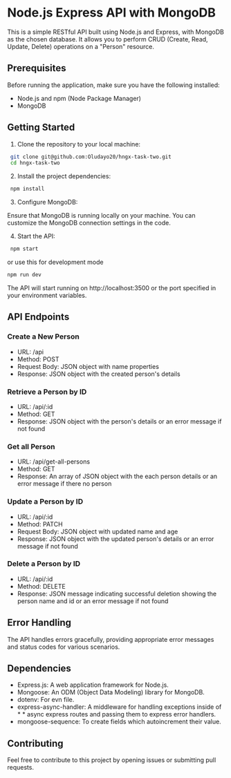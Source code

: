 # Node.js Express API with MongoDB

This is a simple RESTful API built using Node.js and Express, with MongoDB as the chosen database. It allows you to perform CRUD (Create, Read, Update, Delete) operations on a "Person" resource.

## Prerequisites

Before running the application, make sure you have the following installed:

- Node.js and npm (Node Package Manager)
- MongoDB

## Getting Started

1. Clone the repository to your local machine:

```bash
 git clone git@github.com:Oludayo20/hngx-task-two.git
 cd hngx-task-two
```

2. Install the project dependencies:

```bash
 npm install
```

3. Configure MongoDB:

Ensure that MongoDB is running locally on your machine. You can customize the MongoDB connection settings in the code.

4. Start the API:

```bash
 npm start
```

or use this for development mode

```bash
npm run dev
```

The API will start running on http://localhost:3500 or the port specified in your environment variables.

## API Endpoints

### Create a New Person

- URL: /api
- Method: POST
- Request Body: JSON object with name properties
- Response: JSON object with the created person's details

### Retrieve a Person by ID

- URL: /api/:id
- Method: GET
- Response: JSON object with the person's details or an error message if not found

### Get all Person

- URL: /api/get-all-persons
- Method: GET
- Response: An array of JSON object with the each person details or an error message if there no person

### Update a Person by ID

- URL: /api/:id
- Method: PATCH
- Request Body: JSON object with updated name and age
- Response: JSON object with the updated person's details or an error message if not found

### Delete a Person by ID

- URL: /api/:id
- Method: DELETE
- Response: JSON message indicating successful deletion showing the person name and id or an error message if not found

## Error Handling

The API handles errors gracefully, providing appropriate error messages and status codes for various scenarios.

## Dependencies

- Express.js: A web application framework for Node.js.
- Mongoose: An ODM (Object Data Modeling) library for MongoDB.
- dotenv: For evn file.
- express-async-handler: A middleware for handling exceptions inside of \* \* async express routes and passing them to express error handlers.
- mongoose-sequence: To create fields which autoincrement their value.

## Contributing

Feel free to contribute to this project by opening issues or submitting pull requests.
